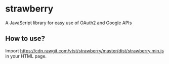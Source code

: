 # strawberry
A JavaScript library for easy use of OAuth2 and Google APIs

## How to use?

Import
    https://cdn.rawgit.com/vtst/strawberry/master/dist/strawberry.min.js
in your HTML page.


